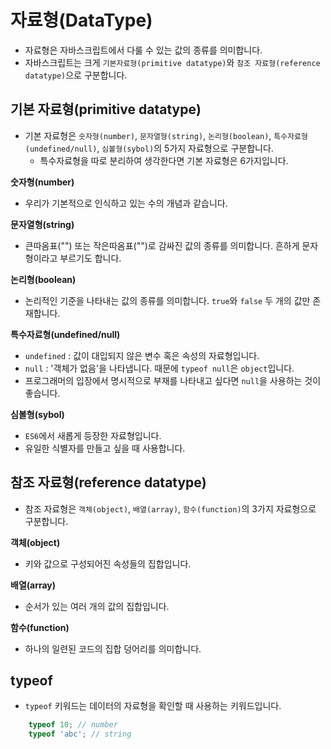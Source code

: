 # 자료형(DataType)

- 자료형은 자바스크립트에서 다룰 수 있는 값의 종류를 의미합니다. 
- 자바스크립트는 크게 `기본자료형(primitive datatype)`와 `참조 자료형(reference datatype)`으로 구분합니다.


## 기본 자료형(primitive datatype)
- 기본 자료형은 `숫자형(number)`, `문자열형(string)`, `논리형(boolean)`, `특수자료형(undefined/null)`, `심볼형(sybol)`의 5가지 자료형으로 구분합니다.
    - 특수자료형을 따로 분리하여 생각한다면 기본 자료형은 6가지입니다.

**숫자형(number)**
- 우리가 기본적으로 인식하고 있는 수의 개념과 같습니다.

**문자열형(string)**
- 큰따옴표("") 또는 작은따옴표("")로 감싸진 값의 종류를 의미합니다. 흔하게 문자형이라고 부르기도 합니다.

**논리형(boolean)**
- 논리적인 기준을 나타내는 값의 종류를 의미합니다. `true`와 `false` 두 개의 값만 존재합니다.

**특수자료형(undefined/null)**
- `undefined` : 값이 대입되지 않은 변수 혹은 속성의 자료형입니다.
- `null` : '객체가 없음'을 나타냅니다. 때문에 `typeof null`은 `object`입니다.
- 프로그래머의 입장에서 명시적으로 부재를 나타내고 싶다면 `null`을 사용하는 것이 좋습니다.

**심볼형(sybol)**
- `ES6`에서 새롭게 등장한 자료형입니다.
- 유일한 식별자를 만들고 싶을 때 사용합니다.

## 참조 자료형(reference datatype)
- 참조 자료형은 `객체(object)`, `배열(array)`, `함수(function)`의 3가지 자료형으로 구분합니다.

**객체(object)**
- 키와 값으로 구성되어진 속성들의 집합입니다.

**배열(array)**
- 순서가 있는 여러 개의 값의 집합입니다.

**함수(function)**
- 하나의 일련된 코드의 집합 덩어리를 의미합니다.


## typeof
- `typeof` 키워드는 데이터의 자료형을 확인할 때 사용하는 키워드입니다.

```js
    typeof 10; // number
    typeof 'abc'; // string
```
